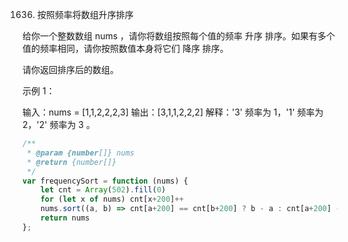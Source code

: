 1636. 按照频率将数组升序排序

给你一个整数数组 nums ，请你将数组按照每个值的频率 升序 排序。如果有多个值的频率相同，请你按照数值本身将它们 降序 排序。 

请你返回排序后的数组。

 

示例 1：

输入：nums = [1,1,2,2,2,3]
输出：[3,1,1,2,2,2]
解释：'3' 频率为 1，'1' 频率为 2，'2' 频率为 3 。

```js
/**
 * @param {number[]} nums
 * @return {number[]}
 */
var frequencySort = function (nums) {
    let cnt = Array(502).fill(0)
    for (let x of nums) cnt[x+200]++
    nums.sort((a, b) => cnt[a+200] == cnt[b+200] ? b - a : cnt[a+200] - cnt[b+200])
    return nums
};
```